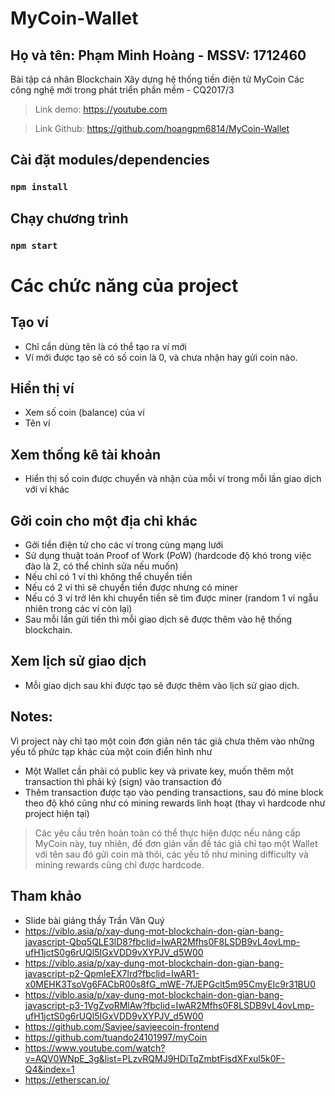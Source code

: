 # MyCoin-Wallet

Họ và tên: Phạm Minh Hoàng - MSSV: 1712460
-----------------------
Bài tập cá nhân Blockchain
Xây dựng hệ thống tiền điện tử MyCoin
Các công nghệ mới trong phát triển phần mềm - CQ2017/3
> Link demo: https://youtube.com

> Link Github: https://github.com/hoangpm6814/MyCoin-Wallet

## Cài đặt modules/dependencies
### `npm install`

## Chạy chương trình
### `npm start`

# Các chức năng của project
## Tạo ví
- Chỉ cần dùng tên là có thể tạo ra ví mới
- Ví mới được tạo sẽ có số coin là 0, và chưa nhận hay gửi coin nào.
## Hiển thị ví
- Xem số coin (balance) của ví
- Tên ví
## Xem thống kê tài khoản
- Hiển thị số coin được chuyển và nhận của mỗi ví trong mỗi lần giao dịch với ví khác
## Gởi coin cho một địa chỉ khác
- Gởi tiền điện tử cho các ví trong cùng mạng lưới
- Sử dụng thuật toán Proof of Work (PoW) (hardcode độ khó trong việc đào là 2, có thể chỉnh sửa nếu muốn)
- Nếu chỉ có 1 ví thì không thể chuyển tiền
- Nếu có 2 ví thì sẽ chuyển tiền được nhưng có miner
- Nếu có 3 ví trở lên khi chuyển tiền sẽ tìm được miner (random 1 ví ngẫu nhiên trong các ví còn lại)
- Sau mỗi lần gửi tiền thì mỗi giao dịch sẽ được thêm vào hệ thống blockchain.
## Xem lịch sử giao dịch
- Mỗi giao dịch sau khi được tạo sẽ được thêm vào lịch sử giao dịch.
## Notes:
Vì project này chỉ tạo một coin đơn giản nên tác giả chưa thêm vào những yếu tố phức tạp khác của một coin điển hình như 
- Một Wallet cần phải có public key và private key, muốn thêm một transaction thì phải ký (sign) vào transaction đó
- Thêm transaction được tạo vào pending transactions, sau đó mine block theo độ khó cũng như có mining rewards linh hoạt (thay vì hardcode như project hiện tại)
> Các yêu cầu trên hoàn toàn có thể thực hiện được nếu nâng cấp MyCoin này, tuy nhiên, để đơn giản vấn đề tác giả chỉ tạo một Wallet với tên sau đó gửi coin mà thôi, các yếu tố như mining difficulty và mining rewards cũng chỉ được hardcode.

## Tham khảo
- Slide bài giảng thầy Trần Văn Quý
- https://viblo.asia/p/xay-dung-mot-blockchain-don-gian-bang-javascript-Qbq5QLE3lD8?fbclid=IwAR2Mfhs0F8LSDB9vL4ovLmp-ufH1jctS0g6rUQl5IGxVDD9vXYPJV_d5W00
- https://viblo.asia/p/xay-dung-mot-blockchain-don-gian-bang-javascript-p2-QpmleEX7lrd?fbclid=IwAR1-x0MEHK3TsoVg6FACbR00s8fG_mWE-7fJEPGclt5m95CmyEIc9r31BU0
- https://viblo.asia/p/xay-dung-mot-blockchain-don-gian-bang-javascript-p3-1VgZvoRMlAw?fbclid=IwAR2Mfhs0F8LSDB9vL4ovLmp-ufH1jctS0g6rUQl5IGxVDD9vXYPJV_d5W00
- https://github.com/Savjee/savjeecoin-frontend
- https://github.com/tuando24101997/myCoin
- https://www.youtube.com/watch?v=AQV0WNpE_3g&list=PLzvRQMJ9HDiTqZmbtFisdXFxul5k0F-Q4&index=1
- https://etherscan.io/
